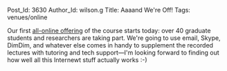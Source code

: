 Post_Id: 3630
Author_Id: wilson.g
Title: Aaaand We're Off!
Tags: venues/online

<p>Our first <a href="{{root_path}}/blog/2010/09/software-carpentry-offered-online-in-fall-2010-for-ontario-students.html">all-online offering</a> of the course starts today: over 40 graduate students and researchers are taking part. We're going to use email, Skype, DimDim, and whatever else comes in handy to supplement the recorded lectures with tutoring and tech support&mdash;I'm looking forward to finding out how well all this Internewt stuff actually works :-)</p>
